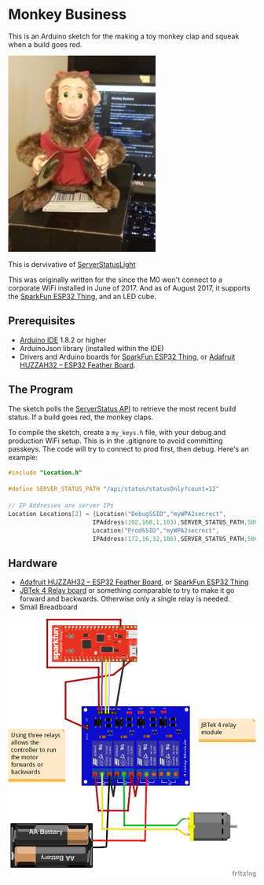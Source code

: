 # Monkey Business
This is an Arduino sketch for the making a toy monkey clap and squeak when a build goes red.

<img src="./Doc/monkey.jpg" width="300"><br/>

This is dervivative of [ServerStatusLight](https://github.com/Seekatar/ServerStatusLight)

This was originally written for the since the M0 won't connect to a corporate WiFi installed in June of 2017.  And as of August 2017, it supports the [SparkFun ESP32 Thing](https://www.sparkfun.com/products/13907), and an LED cube.
## Prerequisites
* [Arduino IDE](https://www.arduino.cc/en/Main/Software) 1.8.2 or higher
* ArduinoJson library (installed within the IDE)
* Drivers and Arduino boards for [SparkFun ESP32 Thing](https://www.sparkfun.com/products/13907), or [Adafruit HUZZAH32 – ESP32 Feather Board](https://www.adafruit.com/product/3405).

## The Program
The sketch polls the [ServerStatus API](https://github.com/seekatar/ServerStatus) to retrieve the most recent build status.  If a build goes red, the monkey claps.

To compile the sketch, create a `my_keys.h` file, with your debug and production WiFi setup.  This is in the .gitignore to avoid committing passkeys.  The code will try to connect to prod first, then debug.  Here's an example:

```c
#include "Location.h"

#define SERVER_STATUS_PATH "/api/status/statusOnly?count=12"

// IP Addresses are server IPs
Location Locations[2] = {Location("DebugSSID","myWPA2secrect",
                        IPAddress(192,168,1,103),SERVER_STATUS_PATH,5000),
                        Location("ProdSSID","myWPA2secrect",
                        IPAddress(172,16,32,186),SERVER_STATUS_PATH,5000)};
```
## Hardware
* [Adafruit HUZZAH32 – ESP32 Feather Board](https://www.adafruit.com/product/3405), or [SparkFun ESP32 Thing](https://www.sparkfun.com/products/13907)
* [JBTek 4 Relay board](https://www.amazon.com/JBtek-Channel-Module-Arduino-Raspberry/dp/B00KTEN3TM/ref=sr_1_3?ie=UTF8&qid=1503920005&sr=8-3&keywords=4+relay+board) or something comparable to try to make it go forward and backwards.  Otherwise only a single relay is needed.
* Small Breadboard

<a href="./Doc/Monkey.fzz"><img src="./Doc/Monkey_bb.png"></a><br/>